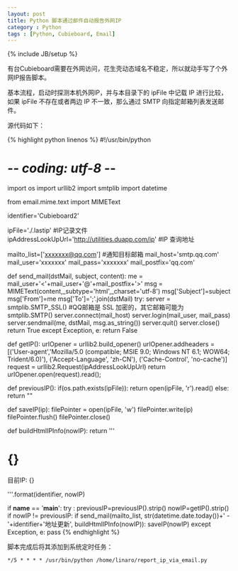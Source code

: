 ```yaml
---
layout: post
title: Python 脚本通过邮件自动报告外网IP
category : Python
tags : [Python, Cubieboard, Email]
---
```

{% include JB/setup %}

有台Cubieboard需要在外网访问，花生壳动态域名不稳定，所以就动手写了个外网IP报告脚本。

基本流程，启动时探测本机外网IP，并与本目录下的 ipFile 中记载 IP 进行比较，如果 ipFile 不存在或者两边 IP 
不一致，那么通过 SMTP 向指定邮箱列表发送邮件。

源代码如下：

{% highlight python linenos %}
#!/usr/bin/python
# -*- coding: utf-8 -*-
import os
import urllib2
import smtplib
import datetime

from email.mime.text import MIMEText

identifier='Cubieboard2'

ipFile='./.lastip' #IP记录文件
ipAddressLookUpUrl='http://utilities.duapp.com/ip' #IP 查询地址

mailto_list=['xxxxxxx@qq.com'] #通知目标邮箱
mail_host='smtp.qq.com'
mail_user='xxxxxxx'
mail_pass='xxxxxxx'
mail_postfix='qq.com'

def send_mail(dstMail, subject, content):
    me = mail_user+'<'+mail_user+'@'+mail_postfix+'>'
    msg = MIMEText(content,_subtype='html',_charset='utf-8')
    msg['Subject']=subject
    msg['From']=me
    msg['To']=';'.join(dstMail)
    try:
        server = smtplib.SMTP_SSL() #QQ邮箱是 SSL 加密的，其它邮箱可能为 smtplib.SMTP()
        server.connect(mail_host)
        server.login(mail_user, mail_pass)
        server.sendmail(me, dstMail, msg.as_string())
        server.quit()
        server.close()
        return True
    except Exception, e:
        return False

def getIP():
    urlOpener = urllib2.build_opener()
    urlOpener.addheaders = [('User-agent','Mozilla/5.0 (compatible; MSIE 9.0; Windows NT 6.1; WOW64; Trident/6.0)'),
                            ('Accept-Language', 'zh-CN'),
                            ('Cache-Control', 'no-cache')]
    request = urllib2.Request(ipAddressLookUpUrl)
    return urlOpener.open(request).read();

def previousIP():
    if(os.path.exists(ipFile)):
        return open(ipFile, 'r').read()
    else:
        return ""

def saveIP(ip):
    filePointer = open(ipFile, 'w')
    filePointer.write(ip)
    filePointer.flush()
    filePointer.close()

def buildHtmlIPInfo(nowIP):
    return '''<html>
    <body>
        <h1>{}</h1>
        <p>目前IP: {}</p>
    </body>
</html>'''.format(identifier, nowIP)

if __name__ == '__main__':
    try :
        previousIP=previousIP().strip()
        nowIP=getIP().strip()
        if nowIP != previousIP:
            if send_mail(mailto_list, str(datetime.date.today())+' - '+identifier+'地址更新', buildHtmlIPInfo(nowIP)):
                saveIP(nowIP)
    except Exception, e:
        pass
{% endhighlight %}

脚本完成后将其添加到系统定时任务：

	*/5 * * * * /usr/bin/python /home/linaro/report_ip_via_email.py


